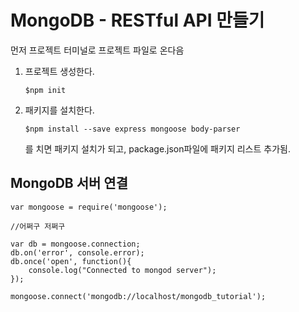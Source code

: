 # MongoDB - RESTful API 만들기

먼저 프로젝트 터미널로 프로젝트 파일로 온다음

1. 프로젝트 생성한다.

   `$npm init`

2. 패키지를 설치한다.

   `$npm install --save express mongoose body-parser`

   를 치면 패키지 설치가 되고, package.json파일에 패키지 리스트 추가됨.



## MongoDB 서버 연결

```MongoDB
var mongoose = require('mongoose');

//어쩌구 저쩌구

var db = mongoose.connection;
db.on('error', console.error);
db.once('open', function(){
    console.log("Connected to mongod server");
});
 
mongoose.connect('mongodb://localhost/mongodb_tutorial');
```

